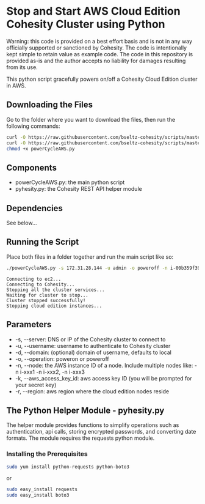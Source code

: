# Stop and Start AWS Cloud Edition Cohesity Cluster using Python

Warning: this code is provided on a best effort basis and is not in any way officially supported or sanctioned by Cohesity. The code is intentionally kept simple to retain value as example code. The code in this repository is provided as-is and the author accepts no liability for damages resulting from its use.

This python script gracefully powers on/off a Cohesity Cloud Edition cluster in AWS.

## Downloading the Files

Go to the folder where you want to download the files, then run the following commands:

```bash
curl -O https://raw.githubusercontent.com/bseltz-cohesity/scripts/master/python/powerCycleAWS/powerCycleAWS.py
curl -O https://raw.githubusercontent.com/bseltz-cohesity/scripts/master/python/powerCycleAWS/pyhesity.py
chmod +x powerCycleAWS.py
```

## Components

* powerCycleAWS.py: the main python script
* pyhesity.py: the Cohesity REST API helper module

## Dependencies

See below...

## Running the Script

Place both files in a folder together and run the main script like so:

```bash
./powerCycleAWS.py -s 172.31.28.144 -u admin -o poweroff -n i-00b359f39aa83551d -n i-0aa0725c31c208d63 -n i-0fcc7118fb230b47e -k YAIAKSANPE7EVKZFEUTS -r us-east-2
```

```text
Connecting to ec2...
Connecting to Cohesity...
Stopping all the cluster services...
Waiting for cluster to stop...
Cluster stopped successfully!
Stopping cloud edition instances...
```

## Parameters

* -s, --server: DNS or IP of the Cohesity cluster to connect to
* -u, --username: username to authenticate to Cohesity cluster
* -d, --domain: (optional) domain of username, defaults to local
* -o, --operation: poweron or poweroff
* -n, --node: the AWS instance ID of a node. Include multiple nodes like: -n i-xxx1 -n i-xxx2, -n i-xxx3
* -k, --aws_access_key_id: aws access key ID (you will be prompted for your secret key)
* -r, --region: aws region where the cloud edition nodes reside

## The Python Helper Module - pyhesity.py

The helper module provides functions to simplify operations such as authentication, api calls, storing encrypted passwords, and converting date formats. The module requires the requests python module.

### Installing the Prerequisites

```bash
sudo yum install python-requests python-boto3
```

or

```bash
sudo easy_install requests
sudo easy_install boto3
```
